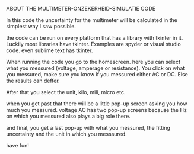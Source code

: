 ABOUT THE MULTIMETER-ONZEKERHEID-SIMULATIE CODE

In this code the uncertainty for the multimeter will be calculated in the simplest way I saw possible.

the code can be run on every platform that has a library with tkinter in it. Luckily most libraries have tkinter. 
Examples are spyder or visual studio code. even sublime text has tkinter.

When running the code you go to the homescreen. here you can select what you messured (voltage, amperage or resistance). You click on what you messured, make sure you
know if you messured either AC or DC. Else the results can deffer. 

After that you select the unit, kilo, mili, micro etc. 

when you get past that there will be a little pop-up screen asking you how much you messured. voltage AC has two pop-up screens because the Hz on which you messured
also plays a big role there. 

and final, you get a last pop-up with what you messured, the fitting uncertainty and the unit in which you messsured.

have fun!
